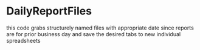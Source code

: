 # DailyReportFiles


this code grabs structurely named files with appropriate date since reports are for prior business day and save the desired tabs to new individual spreadsheets
